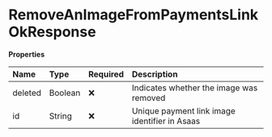 # RemoveAnImageFromPaymentsLinkOkResponse

**Properties**

| Name    | Type    | Required | Description                                   |
| :------ | :------ | :------- | :-------------------------------------------- |
| deleted | Boolean | ❌       | Indicates whether the image was removed       |
| id      | String  | ❌       | Unique payment link image identifier in Asaas |

<!-- This file was generated by liblab | https://liblab.com/ -->
